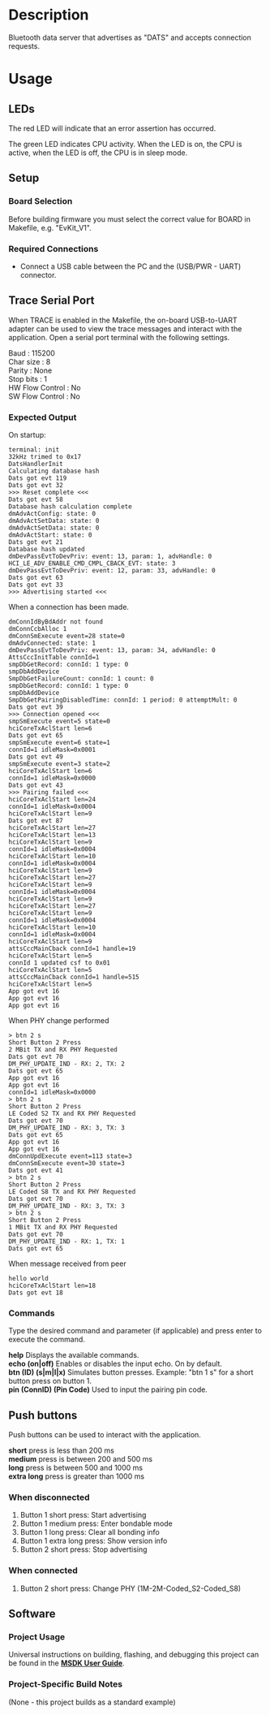 # Description

Bluetooth data server that advertises as "DATS" and accepts connection requests.

# Usage

## LEDs

The red LED will indicate that an error assertion has occurred.  

The green LED indicates CPU activity. When the LED is on, the CPU is active, when the LED
is off, the CPU is in sleep mode.

## Setup

### Board Selection

Before building firmware you must select the correct value for BOARD in Makefile, e.g. "EvKit_V1".

### Required Connections
-   Connect a USB cable between the PC and the (USB/PWR - UART) connector.

## Trace Serial Port
When TRACE is enabled in the Makefile, the on-board USB-to-UART adapter can
be used to view the trace messages and interact with the application. Open a serial port terminal with
the following settings.

Baud            : 115200  
Char size       : 8  
Parity          : None  
Stop bits       : 1  
HW Flow Control : No  
SW Flow Control : No  

### Expected Output

On startup:
```
terminal: init
32kHz trimed to 0x17
DatsHandlerInit
Calculating database hash
Dats got evt 119
Dats got evt 32
>>> Reset complete <<<
Dats got evt 58
Database hash calculation complete
dmAdvActConfig: state: 0
dmAdvActSetData: state: 0
dmAdvActSetData: state: 0
dmAdvActStart: state: 0
Dats got evt 21
Database hash updated
dmDevPassEvtToDevPriv: event: 13, param: 1, advHandle: 0
HCI_LE_ADV_ENABLE_CMD_CMPL_CBACK_EVT: state: 3
dmDevPassEvtToDevPriv: event: 12, param: 33, advHandle: 0
Dats got evt 63
Dats got evt 33
>>> Advertising started <<<
```

When a connection has been made.
```
dmConnIdByBdAddr not found
dmConnCcbAlloc 1
dmConnSmExecute event=28 state=0
dmAdvConnected: state: 1
dmDevPassEvtToDevPriv: event: 13, param: 34, advHandle: 0
AttsCccInitTable connId=1
smpDbGetRecord: connId: 1 type: 0
smpDbAddDevice
SmpDbGetFailureCount: connId: 1 count: 0
smpDbGetRecord: connId: 1 type: 0
smpDbAddDevice
SmpDbGetPairingDisabledTime: connId: 1 period: 0 attemptMult: 0
Dats got evt 39
>>> Connection opened <<<
smpSmExecute event=5 state=0
hciCoreTxAclStart len=6
Dats got evt 65
smpSmExecute event=6 state=1
connId=1 idleMask=0x0001
Dats got evt 49
smpSmExecute event=3 state=2
hciCoreTxAclStart len=6
connId=1 idleMask=0x0000
Dats got evt 43
>>> Pairing failed <<<
hciCoreTxAclStart len=24
connId=1 idleMask=0x0004
hciCoreTxAclStart len=9
Dats got evt 87
hciCoreTxAclStart len=27
hciCoreTxAclStart len=13
hciCoreTxAclStart len=9
connId=1 idleMask=0x0004
hciCoreTxAclStart len=10
connId=1 idleMask=0x0004
hciCoreTxAclStart len=9
hciCoreTxAclStart len=27
hciCoreTxAclStart len=9
connId=1 idleMask=0x0004
hciCoreTxAclStart len=9
hciCoreTxAclStart len=27
hciCoreTxAclStart len=9
connId=1 idleMask=0x0004
hciCoreTxAclStart len=10
connId=1 idleMask=0x0004
hciCoreTxAclStart len=9
attsCccMainCback connId=1 handle=19
hciCoreTxAclStart len=5
connId 1 updated csf to 0x01
hciCoreTxAclStart len=5
attsCccMainCback connId=1 handle=515
hciCoreTxAclStart len=5
App got evt 16
App got evt 16
App got evt 16
```

When PHY change performed
```
> btn 2 s
Short Button 2 Press
2 MBit TX and RX PHY Requested
Dats got evt 70
DM_PHY_UPDATE_IND - RX: 2, TX: 2
Dats got evt 65
App got evt 16
App got evt 16
connId=1 idleMask=0x0000
> btn 2 s
Short Button 2 Press
LE Coded S2 TX and RX PHY Requested
Dats got evt 70
DM_PHY_UPDATE_IND - RX: 3, TX: 3
Dats got evt 65
App got evt 16
App got evt 16
dmConnUpdExecute event=113 state=3
dmConnSmExecute event=30 state=3
Dats got evt 41
> btn 2 s
Short Button 2 Press
LE Coded S8 TX and RX PHY Requested
Dats got evt 70
DM_PHY_UPDATE_IND - RX: 3, TX: 3
> btn 2 s
Short Button 2 Press
1 MBit TX and RX PHY Requested
Dats got evt 70
DM_PHY_UPDATE_IND - RX: 1, TX: 1
Dats got evt 65
```

When message received from peer
```
hello world
hciCoreTxAclStart len=18
Dats got evt 18
```

### Commands
Type the desired command and parameter (if applicable) and press enter to execute the command.  

__help__  Displays the available commands.  
__echo (on|off)__  Enables or disables the input echo. On by default.  
__btn (ID) (s|m|l|x)__  Simulates button presses. Example: "btn 1 s" for a short button press on button 1.  
__pin (ConnID) (Pin Code)__  Used to input the pairing pin code.  

## Push buttons
Push buttons can be used to interact with the application.

__short__ press is less than 200 ms  
__medium__ press is between 200 and 500 ms  
__long__ press is between 500 and 1000 ms  
__extra long__ press is greater than 1000 ms  

### When disconnected
1. Button 1 short press: Start advertising
2. Button 1 medium press: Enter bondable mode
3. Button 1 long press: Clear all bonding info
4. Button 1 extra long press: Show version info
5. Button 2 short press: Stop advertising

### When connected
1. Button 2 short press: Change PHY (1M-2M-Coded_S2-Coded_S8)


## Software

### Project Usage

Universal instructions on building, flashing, and debugging this project can be found in the **[MSDK User Guide](https://analog-devices-msdk.github.io/msdk/USERGUIDE/)**.

### Project-Specific Build Notes

(None - this project builds as a standard example)

